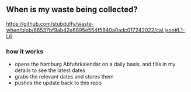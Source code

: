 ## When is my waste being collected?
  https://github.com/stubduffy/waste-when/blob/86537bf9ab42e6895e554f5840a0adc017242022/cal.json#L1-L6
  
  ### how it works
  - opens the hamburg Abfuhrkalendar on a daily basis, and fills in my details to see the latest dates
  - grabs the relevant dates and stores them
  - pushes the update back to this repo
  
